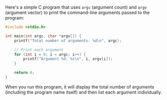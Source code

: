 Here's a simple C program that uses `argc` (argument count) and `argv` (argument vector) to print the command-line arguments passed to the program:

```c
#include <stdio.h>

int main(int argc, char *argv[]) {
    printf("Total number of arguments: %d\n", argc);

    // Print each argument
    for (int i = 0; i < argc; i++) {
        printf("Argument %d: %s\n", i, argv[i]);
    }

    return 0;
}
```

When you run this program, it will display the total number of arguments (including the program name itself) and then list each argument individually.
